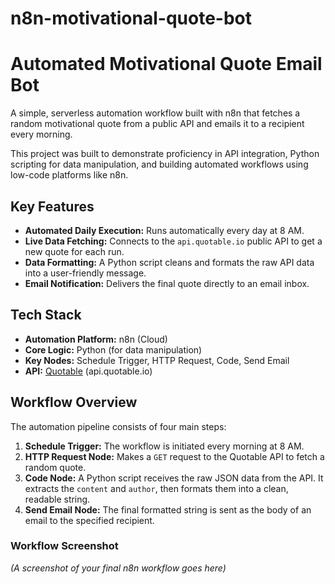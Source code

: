 # n8n-motivational-quote-bot

# Automated Motivational Quote Email Bot

A simple, serverless automation workflow built with n8n that fetches a random motivational quote from a public API and emails it to a recipient every morning.

This project was built to demonstrate proficiency in API integration, Python scripting for data manipulation, and building automated workflows using low-code platforms like n8n.

## Key Features

* **Automated Daily Execution:** Runs automatically every day at 8 AM.
* **Live Data Fetching:** Connects to the `api.quotable.io` public API to get a new quote for each run.
* **Data Formatting:** A Python script cleans and formats the raw API data into a user-friendly message.
* **Email Notification:** Delivers the final quote directly to an email inbox.

## Tech Stack

* **Automation Platform:** n8n (Cloud)
* **Core Logic:** Python (for data manipulation)
* **Key Nodes:** Schedule Trigger, HTTP Request, Code, Send Email
* **API:** [Quotable](https://github.com/lukePeavey/quotable) (api.quotable.io)

## Workflow Overview

The automation pipeline consists of four main steps:

1.  **Schedule Trigger:** The workflow is initiated every morning at 8 AM.
2.  **HTTP Request Node:** Makes a `GET` request to the Quotable API to fetch a random quote.
3.  **Code Node:** A Python script receives the raw JSON data from the API. It extracts the `content` and `author`, then formats them into a clean, readable string.
4.  **Send Email Node:** The final formatted string is sent as the body of an email to the specified recipient.

### Workflow Screenshot

*(A screenshot of your final n8n workflow goes here)*
